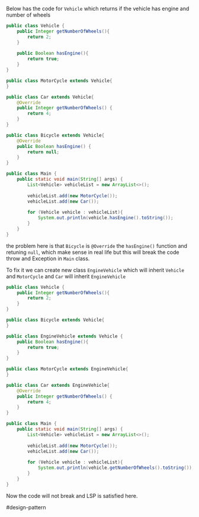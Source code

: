 Below has the code for `Vehicle` which returns if the vehicle has engine and number of wheels

```Java
public class Vehicle {  
    public Integer getNumberOfWheels(){  
        return 2;  
    }  
  
    public Boolean hasEngine(){  
        return true;  
    }  
}

public class MotorCycle extends Vehicle{  
}

public class Car extends Vehicle{  
    @Override  
    public Integer getNumberOfWheels() {  
        return 4;  
    }  
}

public class Bicycle extends Vehicle{  
    @Override  
    public Boolean hasEngine() {  
        return null;  
    }  
}

public class Main {  
    public static void main(String[] args) {  
        List<Vehicle> vehicleList = new ArrayList<>();  
  
        vehicleList.add(new MotorCycle());  
        vehicleList.add(new Car());  
  
        for (Vehicle vehicle : vehicleList){  
            System.out.println(vehicle.hasEngine().toString());  
        }  
    }  
}
```

the problem here is that `Bicycle` is `@Override` the `hasEngine()` function and retuning `null`, which make sense in real life but this will break the code throw and Exception in ``Main`` class.

To fix it we can create new class `EngineVehicle` which will inherit `Vehicle` and `MotorCycle` and `Car` will inherit `EngineVehicle` 

```Java
public class Vehicle {  
    public Integer getNumberOfWheels(){  
        return 2;  
    }  
}

public class Bicycle extends Vehicle{  
}

public class EngineVehicle extends Vehicle {  
    public Boolean hasEngine(){  
        return true;  
    }  
}

public class MotorCycle extends EngineVehicle{  
}

public class Car extends EngineVehicle{  
    @Override  
    public Integer getNumberOfWheels() {  
        return 4;  
    }  
}

public class Main {  
    public static void main(String[] args) {  
        List<Vehicle> vehicleList = new ArrayList<>();  
  
        vehicleList.add(new MotorCycle());  
        vehicleList.add(new Car());  
  
        for (Vehicle vehicle : vehicleList){  
            System.out.println(vehicle.getNumberOfWheels().toString());  
        }  
    }  
}
```

Now the code will not break and LSP is satisfied here.

#design-pattern 